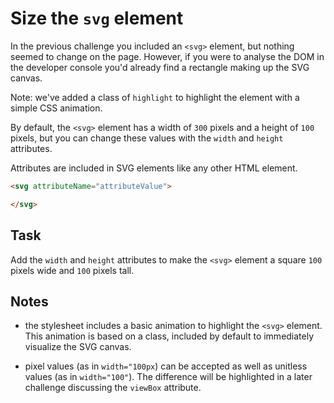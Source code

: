 # Size the `svg` element

In the previous challenge you included an `<svg>` element, but nothing seemed to change on the page. However, if you were to analyse the DOM in the developer console you'd already find a rectangle making up the SVG canvas.

Note: we've added a class of `highlight` to highlight the element with a simple CSS animation.

By default, the `<svg>` element has a width of `300` pixels and a height of `100` pixels, but you can change these values with the `width` and `height` attributes.

Attributes are included in SVG elements like any other HTML element.

```HTML
<svg attributeName="attributeValue">

</svg>
```

## Task

Add the `width` and `height` attributes to make the `<svg>` element a square `100` pixels wide and `100` pixels tall.

## Notes

- the stylesheet includes a basic animation to highlight the `<svg>` element. This animation is based on a class, included by default to immediately visualize the SVG canvas.

- pixel values (as in `width="100px`) can be accepted as well as unitless values (as in `width="100"`). The difference will be highlighted in a later challenge discussing the `viewBox` attribute.
